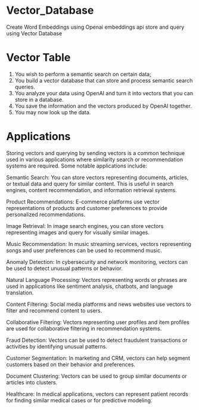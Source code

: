 # Vector_Database
Create Word Embeddings using Openai embeddings api 
store and query using Vector Database


# Vector Table
1) You wish to perform a semantic search on certain data;
2) You build a vector database that can store and process semantic search queries.
3) You analyze your data using OpenAI and turn it into vectors that you can store in a database.
4) You save the information and the vectors produced by OpenAI together.
5) You may now look up the data.

# Applications
Storing vectors and querying by sending vectors is a common technique used in various applications where similarity search or recommendation systems are required. Some notable applications include:

Semantic Search: You can store vectors representing documents, articles, or textual data and query for similar content. This is useful in search engines, content recommendation, and information retrieval systems.

Product Recommendations: E-commerce platforms use vector representations of products and customer preferences to provide personalized recommendations.

Image Retrieval: In image search engines, you can store vectors representing images and query for visually similar images.

Music Recommendation: In music streaming services, vectors representing songs and user preferences can be used to recommend music.

Anomaly Detection: In cybersecurity and network monitoring, vectors can be used to detect unusual patterns or behavior.

Natural Language Processing: Vectors representing words or phrases are used in applications like sentiment analysis, chatbots, and language translation.

Content Filtering: Social media platforms and news websites use vectors to filter and recommend content to users.

Collaborative Filtering: Vectors representing user profiles and item profiles are used for collaborative filtering in recommendation systems.

Fraud Detection: Vectors can be used to detect fraudulent transactions or activities by identifying unusual patterns.

Customer Segmentation: In marketing and CRM, vectors can help segment customers based on their behavior and preferences.

Document Clustering: Vectors can be used to group similar documents or articles into clusters.

Healthcare: In medical applications, vectors can represent patient records for finding similar medical cases or for predictive modeling.
